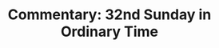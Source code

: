 ---
title: "Commentary: 32nd Sunday in Ordinary Time"
layout: reader
description: "Theme: Wisdom and death"
feature_image: posts/commentary-ordinary-time.jpg
category: commentary
published: true
---